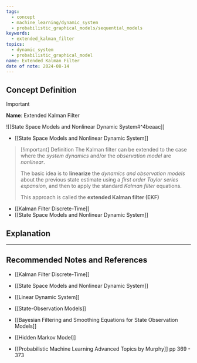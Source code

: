 ```yaml
---
tags:
  - concept
  - machine_learning/dynamic_system
  - probabilistic_graphical_models/sequential_models
keywords:
  - extended_kalman_filter
topics:
  - dynamic_system
  - probabilistic_graphical_model
name: Extended Kalman Filter
date of note: 2024-08-14
---
```


## Concept Definition

>[!important]
>**Name**: Extended Kalman Filter

![[State Space Models and Nonlinear Dynamic System#^4beaac]]

- [[State Space Models and Nonlinear Dynamic System]]

>[!important] Definition
>The Kalman filter can be extended to the case where the *system dynamics* and/or the *observation model* are *nonlinear*.
>
>The basic idea is to **linearize** the *dynamics and observation models* about the previous state estimate using a *first order Taylor series expansion*, and then to apply the standard *Kalman filter* equations. 
>
>This approach is called the **extended Kalman filter (EKF)**

- [[Kalman Filter Discrete-Time]]
- [[State Space Models and Nonlinear Dynamic System]]



## Explanation





-----------
##  Recommended Notes and References


- [[Kalman Filter Discrete-Time]]
- [[State Space Models and Nonlinear Dynamic System]]
- [[Linear Dynamic System]]
- [[State-Observation Models]]
- [[Bayesian Filtering and Smoothing Equations for State Observation Models]]

- [[Hidden Markov Model]]

- [[Probabilistic Machine Learning Advanced Topics by Murphy]] pp 369 - 373
